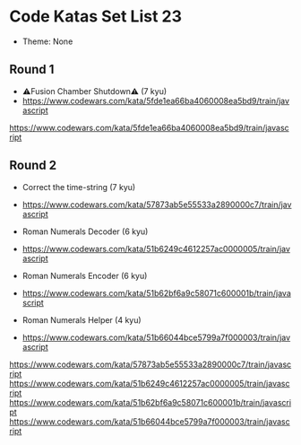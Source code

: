 # Code Katas Set List 23

- Theme: None

## Round 1

- ⚠️Fusion Chamber Shutdown⚠️ (7 kyu)
- https://www.codewars.com/kata/5fde1ea66ba4060008ea5bd9/train/javascript

https://www.codewars.com/kata/5fde1ea66ba4060008ea5bd9/train/javascript

## Round 2

- Correct the time-string (7 kyu)
- https://www.codewars.com/kata/57873ab5e55533a2890000c7/train/javascript

- Roman Numerals Decoder (6 kyu)
- https://www.codewars.com/kata/51b6249c4612257ac0000005/train/javascript

- Roman Numerals Encoder (6 kyu)
- https://www.codewars.com/kata/51b62bf6a9c58071c600001b/train/javascript

- Roman Numerals Helper (4 kyu)
- https://www.codewars.com/kata/51b66044bce5799a7f000003/train/javascript

https://www.codewars.com/kata/57873ab5e55533a2890000c7/train/javascript
https://www.codewars.com/kata/51b6249c4612257ac0000005/train/javascript
https://www.codewars.com/kata/51b62bf6a9c58071c600001b/train/javascript
https://www.codewars.com/kata/51b66044bce5799a7f000003/train/javascript